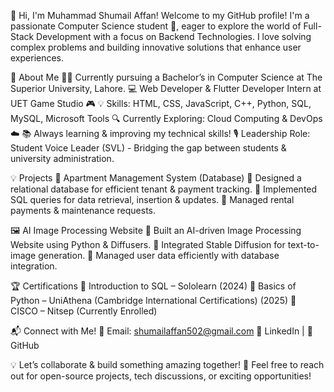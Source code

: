 👋 Hi, I'm Muhammad Shumail Affan!
Welcome to my GitHub profile! I'm a passionate Computer Science student 🚀, eager to explore the world of Full-Stack Development with a focus on Backend Technologies. I love solving complex problems and building innovative solutions that enhance user experiences.

🎯 About Me
👨‍💻 Currently pursuing a Bachelor’s in Computer Science at The Superior University, Lahore.
💻 Web Developer & Flutter Developer Intern at UET Game Studio 🎮
💡 Skills: HTML, CSS, JavaScript, C++, Python, SQL, MySQL, Microsoft Tools
🔍 Currently Exploring: Cloud Computing & DevOps ☁️
📚 Always learning & improving my technical skills!
🎙 Leadership Role: Student Voice Leader (SVL) - Bridging the gap between students & university administration.

💡 Projects
🏢 Apartment Management System (Database)
🔹 Designed a relational database for efficient tenant & payment tracking.
🔹 Implemented SQL queries for data retrieval, insertion & updates.
🔹 Managed rental payments & maintenance requests.

🖼 AI Image Processing Website
🤖 Built an AI-driven Image Processing Website using Python & Diffusers.
📸 Integrated Stable Diffusion for text-to-image generation.
🔗 Managed user data efficiently with database integration.

🏆 Certifications
📜 Introduction to SQL – Sololearn (2024)
📜 Basics of Python – UniAthena (Cambridge International Certifications) (2025)
📜 CISCO – Nitsep (Currently Enrolled)

📬 Connect with Me!
📧 Email: shumailaffan502@gmail.com
🔗 LinkedIn | 🔗 GitHub

💡 Let’s collaborate & build something amazing together! 🚀 Feel free to reach out for open-source projects, tech discussions, or exciting opportunities!
